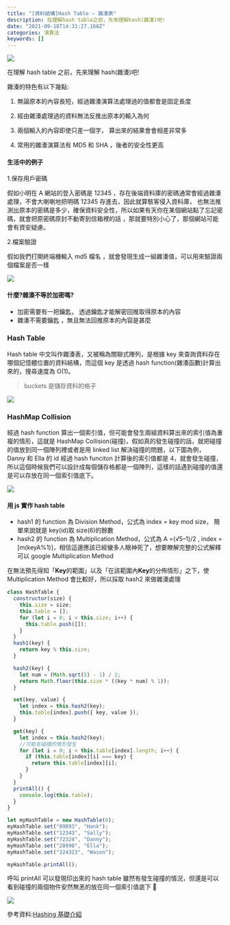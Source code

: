 ```yaml
---
title: "[資料結構]Hash Table — 雜湊表"
description: 在理解hash table之前，先來理解hash(雜湊)吧!
date: "2021-09-18T14:31:27.168Z"
categories: 演算法
keywords: []
---
```


![](/img/1__0Uyfwe6RRR88OrrAZ9szMQ.jpeg)

在理解 hash table 之前，先來理解 hash(雜湊)吧!

雜湊的特色有以下幾點:

1. 無論原本的內容長短，經過雜湊演算法處理過的值都會是固定長度

2. 經由雜湊處理過的資料無法反推出原本的輸入為何

3. 兩個輸入的內容即使只差一個字， 算出來的結果會會相差非常多

4. 常用的雜湊演算法有 MD5 和 SHA ，後者的安全性更高

#### 生活中的例子

1.保存用戶密碼

假如小明在 A 網站的登入密碼是 12345 ，存在後端資料庫的密碼通常會經過雜湊處理，不會大喇喇地把明碼 12345 存進去，因此就算駭客侵入資料庫， 也無法推測出原本的密碼是多少，確保資料安全性，所以如果有天你在某個網站點了忘記密碼，就會把原密碼原封不動寄到信箱裡的話 ，那就要特別小心了，那個網站可能會有資安疑慮。

2.檔案驗證

假如我們打開終端機輸入 md5 檔名 ，就會發現生成一組雜湊值，可以用來驗證兩個檔案是否一樣

![](/img/1__crWNtAsR__dX3r53U__SA5KQ.jpeg)

#### 什麼?雜湊不等於加密嗎?

- 加密需要有一把鑰匙， 透過鑰匙才能解密回推取得原本的內容
- 雜湊不需要鑰匙 ，無且無法回推原本的內容是甚麼

### Hash Table

Hash table 中文叫作雜湊表，又被稱為關聯式陣列，是根據 key 來查詢資料存在哪個記憶體位置的資料結構，而這個 key 是透過 hash function(雜湊函數)計算出來的，搜尋速度為 O(1)。

> buckets 是儲存資料的格子

![](/img/1__kz5TUEk__2lEXcxvbZvCyWg.png)

### HashMap Collision

經過 hash function 算出一個索引值，但可能會發生兩組資料算出來的索引值為重複的情形，這就是 HashMap Collision(碰撞)，假如真的發生碰撞的話，就把碰撞的值放到同一個陣列裡或者是用 linked list 解決碰撞的問題，以下圖為例， Danny 和 Ella 的 id 經過 hash funciton 計算後的索引值都是 4，就會發生碰撞，所以這個時候我們可以設計成每個儲存格都是一個陣列，這樣的話遇到碰撞的值還是可以存放在同一個索引值底下。

![](/img/1__96rh__HigK4__mE__q1drihTg.png)

#### 用 js 實作 hash table

- hash1 的 function 為 Division Method，公式為 index = key mod size， 簡單來說就是 key(id)取 size(6)的餘數
- hash2 的 function 為 Multiplication Method，公式為 A =(√5–1)/2 , index = \[m(keyA%1)\]，相信這邊應該已經蠻多人眼神死了，想要瞭解完整的公式解釋可以 google Multiplication Method

在無法預先得知「**Key**的範圍」以及「在該範圍內**Key**的分佈情形」之下，使 Multiplication Method 會比較好，所以採取 hash2 來做雜湊處理

```javascript
class HashTable {
  constructor(size) {
    this.size = size;
    this.table = [];
    for (let i = 0; i < this.size; i++) {
      this.table.push([]);
    }
  }
  hash1(key) {
    return key % this.size;
  }

  hash2(key) {
    let num = (Math.sqrt(5) - 1) / 2;
    return Math.floor(this.size * ((key * num) % 1));
  }

  set(key, value) {
    let index = this.hash2(key);
    this.table[index].push({ key, value });
  }

  get(key) {
    let index = this.hash2(key);
    //可能有碰撞的情形發生
    for (let i = 0; i < this.table[index].length; i++) {
      if (this.table[index][i] === key) {
        return this.table[index][i];
      }
    }
  }
  printAll() {
    console.log(this.table);
  }
}

let myHashTable = new HashTable(6);
myHashTable.set("89893", "Hank");
myHashTable.set("12343", "Sally");
myHashTable.set("72324", "Danny");
myHashTable.set("28990", "Ella");
myHashTable.set("324323", "Wason");

myHashTable.printAll();
```

呼叫 printAll 可以發現印出來的 hash table 雖然有發生碰撞的情況，但還是可以看到碰撞的兩個物件安然無恙的放在同一個索引值底下 🎉

![](/img/1__cAT3ajhMwyEz3djWBIeYJw.png)

參考資料:[Hashing 基礎介紹](https://meteorv.dev/Data-Structure/hashing/)
